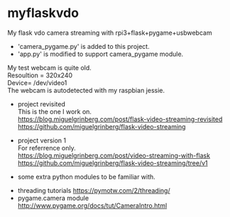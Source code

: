 # myflaskvdo
My flask vdo camera streaming with rpi3+flask+pygame+usbwebcam  

- 'camera_pygame.py' is added to this project.   
- 'app.py' is modified to support camera_pygame module.  

My test webcam is quite old.  
Resoultion = 320x240  
Device= /dev/video1  
The webcam is autodetected with my raspbian jessie.  

* project revisited  
This is the one I work on.  
https://blog.miguelgrinberg.com/post/flask-video-streaming-revisited  
https://github.com/miguelgrinberg/flask-video-streaming


* project version 1  
For referrence only.  
https://blog.miguelgrinberg.com/post/video-streaming-with-flask    
https://github.com/miguelgrinberg/flask-video-streaming/tree/v1  
  
  
  
*  some extra python modules to be familiar with.  
- threading tutorials  https://pymotw.com/2/threading/  
- pygame.camera module http://www.pygame.org/docs/tut/CameraIntro.html
  
  
  
  
